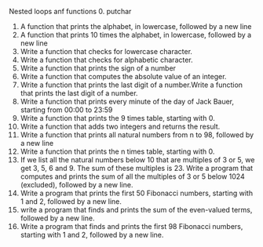 Nested loops anf functions
 0. putchar
 1. A function that prints the alphabet, in lowercase, followed by a new line
 2. A function that prints 10 times the alphabet, in lowercase, followed by a new line
 3. Write a function that checks for lowercase character. 
 4. Write a function that checks for alphabetic character.
 5. Write a function that prints the sign of a number
 6. Write a function that computes the absolute value of an integer.
 7. Write a function that prints the last digit of a number.Write a function that prints the last digit of a number.
 8. Write a function that prints every minute of the day of Jack Bauer, starting from 00:00 to 23:59
 9. Write a function that prints the 9 times table, starting with 0.
 10. Write a function that adds two integers and returns the result.
 11. Write a function that prints all natural numbers from n to 98, followed by a new line
 12. Write a function that prints the n times table, starting with 0.
 13. If we list all the natural numbers below 10 that are multiples of 3 or 5, we get 3, 5, 6 and 9. The sum of these multiples is 23. Write a program that computes and prints the sum of all the multiples of 3 or 5 below 1024 (excluded), followed by a new line.
 14. Write a program that prints the first 50 Fibonacci numbers, starting with 1 and 2, followed by a new line.
 15.  write a program that finds and prints the sum of the even-valued terms, followed by a new line.
 16. Write a program that finds and prints the first 98 Fibonacci numbers, starting with 1 and 2, followed by a new line.
